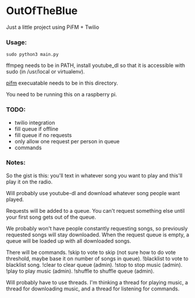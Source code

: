 # OutOfTheBlue
Just a little project using PiFM + Twilio

### Usage:

`sudo python3 main.py`

ffmpeg needs to be in PATH, install youtube\_dl so that it is accessible with sudo (in /usr/local or virtualenv).

[pifm](https://github.com/rm-hull/pifm) execuatable needs to be in this directory.

You need to be running this on a raspberry pi.

### TODO:

- twilio integration
- fill queue if offline
- fill queue if no requests
- only allow one request per person in queue
- commands

### Notes:

So the gist is this: you'll text in whatever song you want to play and this'll play it on the radio.

Will probably use youtube-dl and download whatever song people want played.

Requests will be added to a queue. You can't request something else until your first song gets out of the queue.

We probably won't have people constantly requesting songs, so previously requested songs will stay downloaded. When the request queue is empty, a queue will be loaded up with all downloaded songs.

There will be commands. !skip to vote to skip (not sure how to do vote threshold, maybe base it on number of songs in queue). !blacklist to vote to blacklist song. !clear to clear queue (admin). !stop to stop music (admin). !play to play music (admin). !shuffle to shuffle queue (admin).

Will probably have to use threads. I'm thinking a thread for playing music, a thread for downloading music, and a thread for listening for commands.
